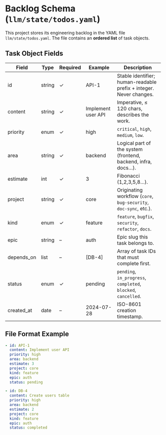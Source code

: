 # Backlog Schema (`llm/state/todos.yaml`)

This project stores its engineering backlog in the YAML file `llm/state/todos.yaml`. The file contains an **ordered list** of task objects.

## Task Object Fields

| Field        | Type   | Required | Example | Description |
|--------------|--------|----------|---------|-------------|
| id           | string | ✓        | API-1   | Stable identifier; human-readable prefix + integer. Never changes. |
| content      | string | ✓        | Implement user API | Imperative, ≤ 120 chars, describes the work. |
| priority     | enum   | ✓        | high    | `critical`, `high`, `medium`, `low`. |
| area         | string | ✓        | backend | Logical part of the system (frontend, backend, infra, docs…). |
| estimate     | int    | ✓        | 3       | Fibonacci (1,2,3,5,8…). |
| project      | string | ✓        | core    | Originating workflow (`core`, `bug-security`, `doc-sync`, etc.). |
| kind         | enum   | ✓        | feature | `feature`, `bugfix`, `security`, `refactor`, `docs`. |
| epic         | string | –        | auth    | Epic slug this task belongs to. |
| depends_on   | list   | –        | [DB-4]  | Array of task IDs that must complete first. |
| status       | enum   | ✓        | pending | `pending`, `in_progress`, `completed`, `blocked`, `cancelled`. |
| created_at   | date   | –        | 2024-07-28 | ISO-8601 creation timestamp. |

## File Format Example

```yaml
- id: API-1
  content: Implement user API
  priority: high
  area: backend
  estimate: 3
  project: core
  kind: feature
  epic: auth
  status: pending

- id: DB-4
  content: Create users table
  priority: high
  area: backend
  estimate: 2
  project: core
  kind: feature
  epic: auth
  status: completed
``` 